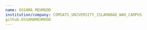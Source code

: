 ```yaml
---
name: OSSAMA MEHMOOD
institution/company: COMSATS_UNIVERSITY_ISLAMABAD_WAH_CAMPUS
github:OSSAMAMEHMOOD
---
```

